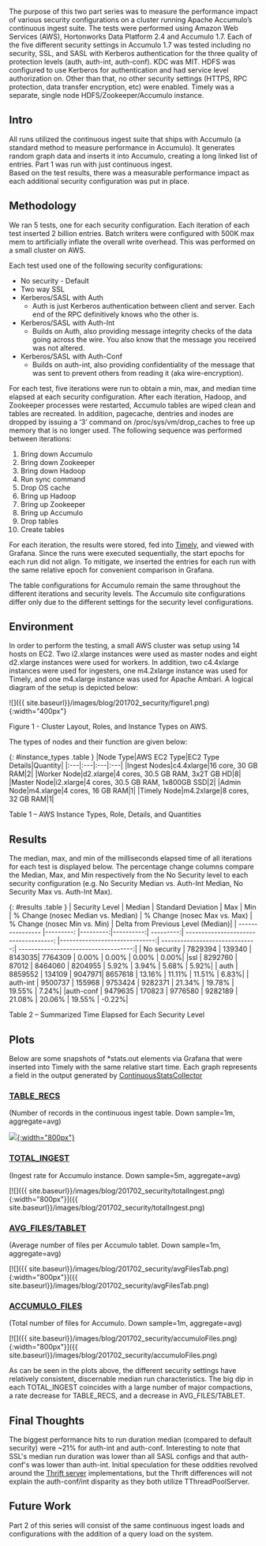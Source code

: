 
The purpose of this two part series was to measure the performance impact of
various security configurations on a cluster running Apache Accumulo’s
continuous ingest suite. The tests were performed using Amazon Web
Services (AWS), Hortonworks Data Platform 2.4 and Accumulo 1.7. Each of
the five different security settings in Accumulo 1.7 was tested including 
no security, SSL, and SASL with Kerberos authentication for the three quality 
of protection levels (auth, auth-int, auth-conf).  KDC was MIT.  HDFS was 
configured to use Kerberos for authentication and had service level 
authorization on. Other than that, no other security settings (HTTPS, RPC 
protection, data transfer encryption, etc) were enabled.  Timely was a 
separate, single node HDFS/Zookeeper/Accumulo instance.

## Intro

All runs utilized the continuous ingest suite that ships with Accumulo (a
standard method to measure performance in Accumulo).  It generates random 
graph data and inserts it into Accumulo, creating
a long linked list of entries.  Part 1 was run with just continuous ingest.  
Based on the test results, there was a measurable performance impact as each additional security configuration was put in place. 

## Methodology

We ran 5 tests, one for each security configuration.  Each iteration of each test inserted 2 billion entries.  Batch writers were configured with 500K max mem 
to artificially inflate the overall write overhead. This was performed on a
small cluster on AWS.

Each test used one of the following security configurations:

* No security - Default
* Two way SSL
* Kerberos/SASL with Auth
  * Auth is just Kerberos authentication between client and server.  Each end of the RPC definitively knows who the other is.
* Kerberos/SASL with Auth-Int
  * Builds on Auth, also providing message integrity checks of the data going across the wire. You also know that the message you received was not altered.
* Kerberos/SASL with Auth-Conf
  * Builds on auth-int, also providing confidentiality of the message that was sent to prevent others from reading it (aka wire-encryption).

For each test, five iterations were run to obtain a min, max, and median
time elapsed at each security configuration. After each iteration,
Hadoop, and Zookeeper processes were restarted, Accumulo tables are
wiped clean and tables are recreated. In addition, pagecache, dentries
and inodes are dropped by issuing a ‘3’ command on
/proc/sys/vm/drop\_caches to free up memory that is no longer used. The
following sequence was performed between iterations:

1.  Bring down Accumulo
2.  Bring down Zookeeper
3.  Bring down Hadoop
4.  Run sync command
5.  Drop OS cache
6.  Bring up Hadoop
7.  Bring up Zookeeper
8.  Bring up Accumulo
9.  Drop tables
10. Create tables

For each iteration, the results were stored, fed into [Timely](https://nationalsecurityagency.github.io/timely/), and viewed with Grafana.
Since the runs were executed sequentially, the start epochs for each run did not align.
To mitigate, we inserted the entries for each run 
with the same relative epoch for convenient comparison in Grafana.

The table configurations for Accumulo remain the same throughout the
different iterations and security levels. The Accumulo site
configurations differ only due to the different settings for the
security level configurations.

## Environment

In order to perform the testing, a small AWS cluster was setup using 14
hosts on EC2. Two i2.xlarge instances were used as master nodes and eight
d2.xlarge instances were used for workers. In addition, two c4.4xlarge
instances were used for ingesters, one m4.2xlarge instance was used for
Timely, and one m4.xlarge instance was used for Apache Ambari. A logical
diagram of the setup is depicted below:

![]({{ site.baseurl}}/images/blog/201702_security/figure1.png){:width="400px"}

Figure 1 - Cluster Layout, Roles, and Instance Types on AWS.

The types of nodes and their function are given below:

{: #instance_types .table }
|Node Type|AWS EC2 Type|EC2 Type Details|Quantity|
|:---|:---|:---|:---|
|Ingest Nodes|c4.4xlarge|16 core, 30 GB RAM|2|
|Worker Node|d2.xlarge|4 cores, 30.5 GB RAM, 3x2T GB HD|8|
|Master Node|i2.xlarge|4 cores, 30.5 GB RAM, 1x800GB SSD|2|
|Admin Node|m4.xlarge|4 cores, 16 GB RAM|1|
|Timely Node|m4.2xlarge|8 cores, 32 GB RAM|1|


Table 1 – AWS Instance Types, Role, Details, and Quantities


## Results

The median, max, and min of the milliseconds elapsed
time of all iterations for each test is displayed below. The percentage change
columns compare the Median, Max, and Min respectively from the No
Security level to each security configuration (e.g. No Security Median
vs. Auth-Int Median, No Security Max vs. Auth-Int Max).


{: #results .table }
| Security Level |  Median  |  Standard Deviation  |  Max   |    Min   |    % Change (nosec Median vs. Median) |  % Change (nosec Max vs. Max) |  % Change (nosec Min vs. Min)  | Delta from Previous Level (Median)|
| ---------------- |---------: |---------:|----------:| ---------:| ------------------------------------: |------------------------------:| ------------------------------:| ------------------------------------:|
| No security  |    7829394  |  139340  | 8143035|   7764309  | 0.00%    |                            0.00%    |                      0.00%    |                      0.00%|
|ssl        |      8292760  |     87012   |  8464060  | 8204955 |  5.92% |                               3.94%      |                    5.68%           |               5.92%|
| auth        |     8859552 |    134109    | 9047971|   8657618  | 13.16%    |                           11.11%           |              11.51%            |             6.83%|
| auth-int     |    9500737 |    155968    |   9753424  | 9282371  | 21.34%       |                        19.78%               |          19.55%         |                7.24%|
|auth-conf    |    9479635  |    170823   |  9776580  | 9282189  | 21.08%          |                     20.06%        |                 19.55%       |                  -0.22%|

Table 2 – Summarized Time Elapsed for Each Security Level


## Plots

Below are some snapshots of *stats.out elements via Grafana that were inserted
into Timely with the same relative start time.  Each graph represents a field 
in the output generated by [ContinuousStatsCollector](https://github.com/apache/accumulo/blob/1.7/test/src/main/java/org/apache/accumulo/test/continuous/ContinuousStatsCollector.java)

### [TABLE\_RECS](https://github.com/apache/accumulo/blob/1.7/core/src/main/java/org/apache/accumulo/core/master/thrift/TableInfo.java#L73) 
(Number of records in the continuous ingest table.  Down sample=1m, aggregate=avg)

[![]({{site.baseurl}}/images/blog/201702_security/tableRecs.png){:width="800px"}]({{site.baseurl}}/images/blog/201702_security/tableRecs.png)

### [TOTAL\_INGEST](https://github.com/apache/accumulo/blob/1.7/core/src/main/java/org/apache/accumulo/core/master/thrift/TableInfo.java#L77) 
(Ingest rate for Accumulo instance.  Down sample=5m, aggregate=avg)

[![]({{ site.baseurl}}/images/blog/201702_security/totalIngest.png){:width="800px"}]({{ site.baseurl}}/images/blog/201702_security/totalIngest.png)

### [AVG\_FILES/TABLET](https://github.com/apache/accumulo/blob/1.7/core/src/main/java/org/apache/accumulo/core/util/Stat.java#L63) 
(Average number of files per Accumulo tablet.  Down sample=1m, aggregate=avg)

[![]({{ site.baseurl}}/images/blog/201702_security/avgFilesTab.png){:width="800px"}]({{ site.baseurl}}/images/blog/201702_security/avgFilesTab.png)

### [ACCUMULO\_FILES](https://github.com/apache/accumulo/blob/1.7/test/src/main/java/org/apache/accumulo/test/continuous/ContinuousStatsCollector.java#L127) 
(Total number of files for Accumulo.  Down sample=1m, aggregate=avg)

[![]({{ site.baseurl}}/images/blog/201702_security/accumuloFiles.png){:width="800px"}]({{ site.baseurl}}/images/blog/201702_security/accumuloFiles.png)


As can be seen in the plots above, the different security settings have 
relatively consistent, discernable median run characteristics.  The big
dip in each TOTAL_INGEST coincides with a large number of major
compactions, a rate decrease for TABLE_RECS, and a decrease in 
AVG_FILES/TABLET. 


## Final Thoughts

The biggest performance 
hits to run duration median (compared to default security) were ~21% for 
auth-int and auth-conf.  Interesting to note that SSL's median run duration was 
lower than all SASL configs and that auth-conf's was lower than auth-int. Initial 
speculation for these oddities revolved around the [Thrift server](https://github.com/m1ch1/mapkeeper/wiki/Thrift-Java-Servers-Compared) 
implementations, but the Thrift differences will not explain the auth-conf/int disparity as they both utilize TThreadPoolServer.


## Future Work

Part 2 of this series will consist of the same continuous ingest loads and configurations
with the addition of a query load on the system.

